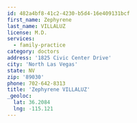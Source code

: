 ```yaml
---
id: 482a4bf8-41c2-4230-b5d4-16e409131bcf
first_name: Zephyrene
last_name: VILLALUZ
license: M.D.
services:
  - family-practice
category: doctors
address: '1825 Civic Center Drive'
city: 'North Las Vegas'
state: NV
zip: '89030'
phone: 702-642-8313
title: 'Zephyrene VILLALUZ'
_geoloc:
  lat: 36.2084
  lng: -115.121
---
```

